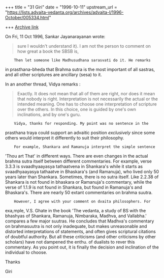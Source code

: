 +++
title = "31 Giri"
date = "1996-10-11"
upstream_url = "https://lists.advaita-vedanta.org/archives/advaita-l/1996-October/005334.html"

+++
[Archive link](https://lists.advaita-vedanta.org/archives/advaita-l/1996-October/005334.html)

On Fri, 11 Oct 1996, Sankar Jayanarayanan wrote:

> sure I wouldn't understand it). I am not the person to comment on how great
> a book the SBSB is,

        Then let someone like Madhusudhana sarasvati do it. He remarks
in prasthana-bheda that Brahma sutra is the most important of all
sastras, and all other scriptures are ancillary (sesa) to it.

In an another thread, Vidya remarks :

>Exactly. It does not mean that all of them are right, nor does it mean
>that nobody is right. Interpretation is not necessarily the actual or the
>intended meaning. One has to choose one interpretation of scripture over
>the others. In this choice, one is guided by one's own inclinations, and
>by one's guru.

        Vidya, thanks for responding. My point was no sentence in the
prasthana traya could support an advaitic position *exclusively* since
some others would interpret it differently to suit their philosophy.

        For example, Shankara and Ramanuja interpret the simple sentence
'Thou art That' in different ways. There are even changes in the actual
brahma sutra itself between different commentaries. For example, verse
3.3.3 is svaadhyaayasya tathaatvena in Shankara's while it starts as
svaadhyaayasya tathaatve in Bhaskara's (and Ramanuja), who lived only
50 years later than Shankara. Sometimes, there is no sutra itself. Like
2.2.38 of Shankara is not found in bhaskara or Ramanuja's commentary,
while the verse of 1.1.9 is not found in Shankara, but found in
Ramanuja's and Bhaskara's. There are nearly 50 extant commentaries on
brahma suutra.

        However, I agree with your comment on dvaita philosophers. For
exa,mple, V.S. Ghate in the book 'The vedanta, a study of BS with the
bhashyas of Shankara, Ramanuja, Nimbaraka, Madhva, and Vallabha.'
compares a few major suutras. He concludes that Madhva's commentary on
brahmasuutra is not only inadequate, but makes unreasonable and
distorted interpretations of statements, and often gives scriptural
citations of doubtful authority. But all these criticisms (and other
criticisms by other scholars) have not dampened the enthu. of dualists to
rever this commentary. As you point out, it is finally the decision and
inclination of the individual to choose.

Thanks

Giri


